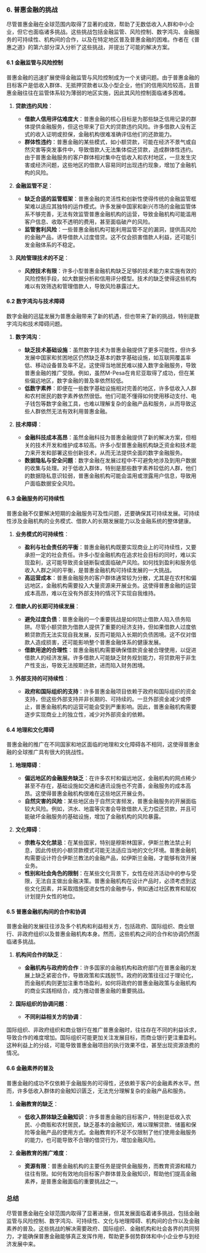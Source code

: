 ### 6. **普惠金融的挑战**

尽管普惠金融在全球范围内取得了显著的成效，帮助了无数低收入人群和中小企业，但它也面临诸多挑战。这些挑战包括金融监管、风险控制、数字鸿沟、金融服务的可持续性、机构间的合作，以及在特定地区普及普惠金融的困难。作者在《普惠之道》的第六部分深入分析了这些挑战，并提出了可能的解决方案。

#### 6.1 **金融监管与风险控制**

普惠金融的迅速扩展使得金融监管与风险控制成为一个关键问题。由于普惠金融的目标客户是低收入群体、无抵押贷款者以及小型企业，他们的信用风险较高，且普惠金融往往在监管体系较为薄弱的地区实施，因此其风险控制面临诸多困难。

1. **贷款违约风险**：
   - **借款人信用评估难度大**：普惠金融的核心目标是为那些缺乏信用记录的群体提供金融服务，但这也带来了巨大的贷款违约风险。许多借款人没有正式的收入证明或担保，金融机构很难准确评估他们的还款能力。
   - **群体性违约**：普惠金融的某些模式，如小额贷款，可能在经济不景气或自然灾害等突发事件中，导致借款人无法集体偿还贷款，造成群体性违约。由于普惠金融服务的客户群体相对集中在低收入和农村地区，一旦发生灾害或经济问题，这些地区的借款人容易同时出现违约现象，增加了金融机构的风险。

2. **金融监管不足**：
   - **缺乏合适的监管框架**：普惠金融的灵活性和创新性使得传统的金融监管框架难以适应其独特的运作模式。许多发展中国家和新兴市场的金融监管体系不够完善，无法有效监管普惠金融机构的运营，导致金融机构可能滥用客户信息、收取不透明的费用，甚至面临破产的风险。
   - **监管套利风险**：一些普惠金融机构可能利用监管不足的漏洞，提供高风险的金融产品，诱导借款人过度借贷。这不仅会损害借款人利益，还可能引发金融体系的不稳定。

3. **风险管理技术的不足**：
   - **风控技术有限**：许多小型普惠金融机构缺乏足够的技术能力来实施有效的风险控制手段，如大数据分析和信用评分模型。技术的缺乏使得这些机构难以有效筛选和管理借款人，导致风险暴露过大。

#### 6.2 **数字鸿沟与技术障碍**

数字金融的迅猛发展为普惠金融带来了新的机遇，但也带来了新的挑战，特别是数字鸿沟和技术障碍问题。

1. **数字鸿沟**：
   - **缺乏技术基础设施**：虽然数字技术为普惠金融提供了更多可能性，但许多发展中国家和贫困地区仍然缺乏基本的数字基础设施，如互联网覆盖率低、移动设备普及率不足。这使得当地居民难以接入数字金融服务，导致普惠金融的推广受限。例如，虽然M-Pesa在肯尼亚取得了成功，但在某些偏远地区，数字金融的普及率依然较低。
   - **低数字素养**：即便在一些数字基础设施相对完善的地区，许多低收入人群和农村居民的数字素养依然很低。他们可能不懂得如何使用移动支付、电子钱包等数字金融工具，也难以理解复杂的金融产品和服务，从而导致这些人群依然无法有效利用普惠金融。

2. **技术障碍**：
   - **金融科技成本高昂**：虽然金融科技为普惠金融提供了新的解决方案，但相关的技术开发和维护成本较高。许多小型普惠金融机构缺乏资金和技术能力来开发和部署这些创新技术，从而无法提供全面的数字金融服务。
   - **数据隐私与安全问题**：数字金融在发展过程中不可避免地涉及到用户数据的收集与处理。对于低收入群体，特别是那些数字素养较低的人群，他们的数据隐私意识较弱，普惠金融机构可能会滥用或泄露用户信息，导致用户面临数据安全风险。

#### 6.3 **金融服务的可持续性**

普惠金融不仅要解决短期的金融服务可及性问题，还要确保其可持续发展。可持续性涉及金融机构的业务模式、借款人的长期发展能力以及金融系统的整体健康。

1. **业务模式的可持续性**：
   - **盈利与社会责任的平衡**：普惠金融机构既要实现商业上的可持续性，又要承担一定的社会责任。许多小型金融机构在追求社会目标的同时，难以实现盈利，这可能导致资金链断裂或面临破产风险。如何找到盈利和服务低收入人群之间的平衡，是普惠金融机构可持续发展的一大挑战。
   - **高运营成本**：普惠金融服务的客户群体通常较为分散，尤其是在农村和偏远地区，金融机构需要投入大量资源来开展业务。这使得普惠金融的运营成本高昂，难以在没有外部支持的情况下实现自我维持。

2. **借款人的长期可持续发展**：
   - **避免过度负债**：普惠金融的一个重要挑战是如何防止借款人陷入债务陷阱。尽管小额贷款为借款人提供了重要的经济支持，但如果借款人过度依赖贷款而无法实现自我发展，反而可能陷入长期的负债困境。这不仅对借款人造成损害，还可能影响整个普惠金融体系的健康发展。
   - **借款用途的合理性**：普惠金融机构需要确保借款资金被合理使用，以促进借款人的经济发展。许多借款人可能缺乏财务规划能力，将贷款用于非生产性支出，导致无法按期还款，进而陷入财务困境。

3. **外部支持的可持续性**：
   - **政府和国际组织的支持**：许多普惠金融项目依赖于政府和国际组织的资金支持，但这些外部支持并非长期的、可持续的。一旦外部资金减少或停止，普惠金融机构的运营可能会受到严重影响。因此，普惠金融机构需要逐步实现商业上的独立性，减少对外部资金的依赖。

#### 6.4 **地理和文化障碍**

普惠金融的推广在不同国家和地区面临的地理和文化障碍各不相同，这使得普惠金融的全球推广具有很大的挑战性。

1. **地理障碍**：
   - **偏远地区的金融服务缺乏**：在许多农村和偏远地区，金融机构的网点稀少甚至不存在，基础设施如交通和通讯设施也不完善，金融服务的成本高昂。这使得普惠金融机构很难在这些地区开展业务。
   - **自然灾害的风险**：某些地区由于自然灾害频发，普惠金融服务的开展面临较大风险。例如，洪水、地震等灾害会导致借款人无力偿还贷款，并且可能破坏金融服务的基础设施，增加了金融机构的风险暴露。

2. **文化障碍**：
   - **宗教与文化禁忌**：在某些国家，特别是穆斯林国家，伊斯兰教法禁止利息，因此传统的小额贷款模式可能无法适应当地的文化环境。普惠金融机构需要设计符合伊斯兰教法的金融产品，如伊斯兰金融，才能够有效开展业务。
   - **性别和社会角色的限制**：在某些文化背景下，女性在经济活动中的参与受限，无法自主做出金融决策。普惠金融机构在设计产品时，必须考虑到这些文化因素，并采取措施促进女性的金融参与，例如通过社区教育和赋权计划提升女性的地位。

#### 6.5 **普惠金融机构间的合作和协调**

普惠金融的发展往往涉及多个机构和利益相关方，包括政府、国际组织、商业银行、非政府组织以及普惠金融机构本身。然而，这些机构之间的合作和协调仍然面临诸多挑战。

1. **机构间合作的缺乏**：
   - **金融机构与政府的合作**：许多国家的金融机构和政府部门在普惠金融的发展上缺乏紧密合作，导致政策和实践脱节。政府的政策往往过于理论化，而金融机构则更加注重市场盈利，如何将政府的普惠金融政策与金融机构的商业实践相结合，成为推动普惠金融的重要挑战。
   
2. **国际组织的协调问题**：
   - **不同利益相关方的协调**：

国际组织、非政府组织和商业银行在推广普惠金融时，往往存在不同的利益诉求，导致合作的难度增加。国际组织可能更加关注发展目标，而商业银行更注重盈利。这种利益上的分歧，可能导致普惠金融项目的执行效果不佳，甚至出现资源浪费的情况。

#### 6.6 **金融素养的普及**

普惠金融的成功不仅依赖于金融服务的可得性，还依赖于客户的金融素养水平。然而，许多低收入群体的金融知识匮乏，无法充分理解复杂的金融产品和服务。

1. **金融教育的缺乏**：
   - **低收入群体缺乏金融知识**：许多普惠金融的目标客户，特别是低收入农民、小商贩和农村居民，缺乏基本的金融知识，难以理解贷款、储蓄和保险等金融产品的使用方式。金融教育的不足不仅限制了他们使用金融服务的能力，也可能导致不合理的借贷行为，增加金融风险。
   
2. **金融教育的推广难度**：
   - **资源有限**：普惠金融机构的主要任务是提供金融服务，而教育资源和精力往往有限。如何有效地向目标客户群体普及金融知识，帮助他们提高金融素养，是普惠金融面临的重要挑战之一。

### 总结

尽管普惠金融在全球范围内取得了显著进展，但其发展面临着诸多挑战，包括金融监管与风险控制、数字鸿沟、可持续性、文化与地理障碍、机构间的合作以及金融素养的普及。这些挑战的解决需要政府、国际组织、金融机构和社会各界的共同努力，才能确保普惠金融能够真正发挥作用，帮助更多弱势群体和中小企业参与到经济发展中来。
